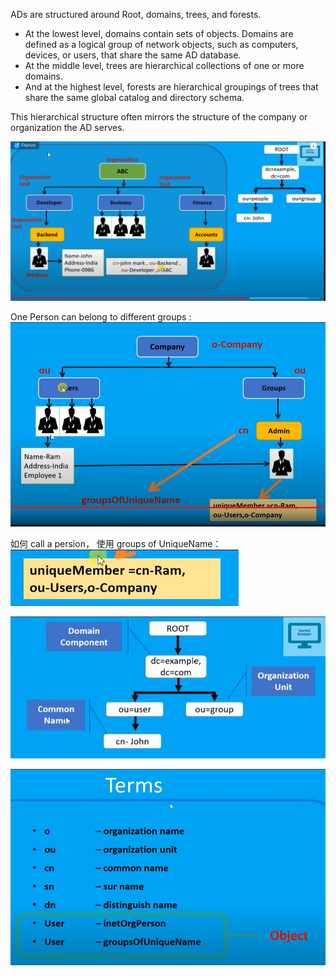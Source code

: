 
ADs are structured around Root, domains, trees, and forests.

- At the lowest level, domains contain sets of objects. Domains are defined as a logical group of network objects, such as computers, devices, or users, that share the same AD database.
- At the middle level, trees are hierarchical collections of one or more domains.
- And at the highest level, forests are hierarchical groupings of trees that share the same global catalog and directory schema.

This hierarchical structure often mirrors the structure of the company or organization the AD serves.

![](image/Pasted%20image%2020240221124143.png)


One Person can belong to different groups : 
![](image/Pasted%20image%2020240221124206.png)

如何 call a persion， 使用 groups of UniqueName：
![](image/Pasted%20image%2020240221124215.png)

![](image/Pasted%20image%2020240221124221.png)


![](image/Pasted%20image%2020240221124228.png)

